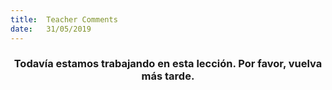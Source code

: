 ```yaml
---
title:  Teacher Comments
date:   31/05/2019
---
```


### <center>Todavía estamos trabajando en esta lección. Por favor, vuelva más tarde.</center>